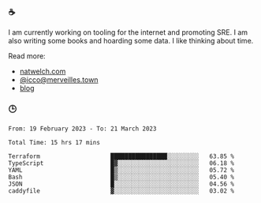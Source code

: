 ### ☕

I am currently working on tooling for the internet and promoting SRE. I am also writing some books and hoarding some data. I like thinking about time. 

Read more:

 - [natwelch.com](https://natwelch.com)
 - [@icco@merveilles.town](https://merveilles.town/@icco)
 - [blog](https://writing.natwelch.com)

### 🕒

<!--START_SECTION:waka-->

```text
From: 19 February 2023 - To: 21 March 2023

Total Time: 15 hrs 17 mins

Terraform                    ████████████████░░░░░░░░░   63.85 %
TypeScript                   █▓░░░░░░░░░░░░░░░░░░░░░░░   06.18 %
YAML                         █▒░░░░░░░░░░░░░░░░░░░░░░░   05.72 %
Bash                         █▒░░░░░░░░░░░░░░░░░░░░░░░   05.40 %
JSON                         █░░░░░░░░░░░░░░░░░░░░░░░░   04.56 %
caddyfile                    ▓░░░░░░░░░░░░░░░░░░░░░░░░   03.02 %
```

<!--END_SECTION:waka-->
